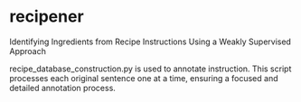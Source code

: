# recipener
Identifying Ingredients from Recipe Instructions Using a Weakly Supervised Approach

recipe_database_construction.py is used to annotate instruction. This script processes each original sentence one at a time, ensuring a focused and detailed annotation process.
